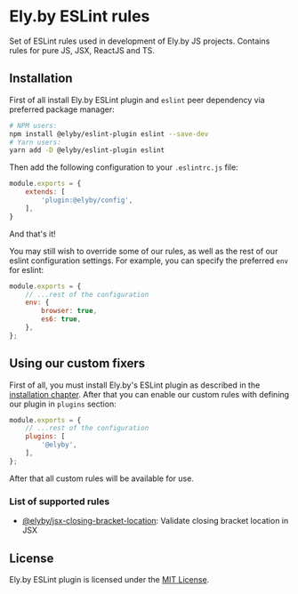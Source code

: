 # Ely.by ESLint rules

Set of ESLint rules used in development of Ely.by JS projects. Contains rules for pure JS, JSX, ReactJS and TS.

## Installation

First of all install Ely.by ESLint plugin and `eslint` peer dependency via preferred package manager:

```sh
# NPM users:
npm install @elyby/eslint-plugin eslint --save-dev
# Yarn users:
yarn add -D @elyby/eslint-plugin eslint
```

Then add the following configuration to your `.eslintrc.js` file:

```js
module.exports = {
    extends: [
        'plugin:@elyby/config',
    ],
}
```

And that's it!

You may still wish to override some of our rules, as well as the rest of our eslint configuration settings.
For example, you can specify the preferred `env` for eslint:

```js
module.exports = {
    // ...rest of the configuration
    env: {
        browser: true,
        es6: true,
    },
};
```

## Using our custom fixers

First of all, you must install Ely.by's ESLint plugin as described in the [installation chapter](#installation).
After that you can enable our custom rules with defining our plugin in `plugins` section:

```js
module.exports = {
    // ...rest of the configuration
    plugins: [
        '@elyby',
    ],
};
```

After that all custom rules will be available for use.

### List of supported rules

* [@elyby/jsx-closing-bracket-location](docs/rules/jsx-closing-bracket-location.md):
  Validate closing bracket location in JSX 

## License

Ely.by ESLint plugin is licensed under the [MIT License](LICENSE.md).

